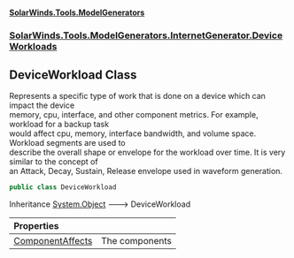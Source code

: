 #### [SolarWinds.Tools.ModelGenerators](index.md 'index')
### [SolarWinds.Tools.ModelGenerators.InternetGenerator.DeviceWorkloads](index.md#SolarWinds.Tools.ModelGenerators.InternetGenerator.DeviceWorkloads 'SolarWinds.Tools.ModelGenerators.InternetGenerator.DeviceWorkloads')

## DeviceWorkload Class

Represents a specific type of work that is done on a device which can impact the device  
memory, cpu, interface, and other component metrics. For example, workload for a backup task  
would affect cpu, memory, interface bandwidth, and volume space. Workload segments  are used to  
describe the overall shape or envelope for the workload over time. It is very similar to the concept of  
an Attack, Decay, Sustain, Release envelope used in waveform generation.

```csharp
public class DeviceWorkload
```

Inheritance [System.Object](https://docs.microsoft.com/en-us/dotnet/api/System.Object 'System.Object') &#129106; DeviceWorkload

| Properties | |
| :--- | :--- |
| [ComponentAffects](DeviceWorkload.ComponentAffects.md 'SolarWinds.Tools.ModelGenerators.InternetGenerator.DeviceWorkloads.DeviceWorkload.ComponentAffects') | The components |
